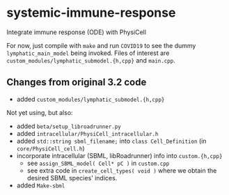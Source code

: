 # systemic-immune-response
Integrate immune response (ODE) with PhysiCell

For now, just compile with `make` and run `COVID19` to see the dummy `lymphatic_main_model` being invoked. Files of interest are `custom_modules/lymphatic_submodel.{h,cpp}` and `main.cpp`.

## Changes from original 3.2 code
* added `custom_modules/lymphatic_submodel.{h,cpp}`

Not yet using, but also:
* added `beta/setup_libroadrunner.py`
* added `intracellular/PhysiCell_intracellular.h`
* added `std::string sbml_filename;` into `class Cell_Definition` (in `core/PhysiCell_cell.h`)
* incorporate intracellular (SBML, libRoadrunner) info into `custom.{h,cpp}`
  * see `assign_SBML_model( Cell* pC )` in `custom.cpp`
  * see extra code in `create_cell_types( void )` where we obtain the desired SBML species' indices.
* added `Make-sbml`
